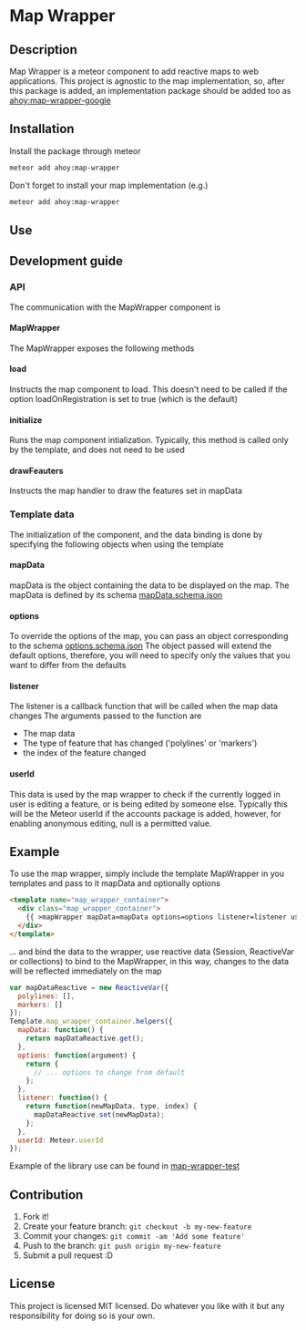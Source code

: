 # Map Wrapper #

## Description ##

Map Wrapper is a meteor component to add reactive maps to web applications.
This project is agnostic to the map implementation, so, after this package is 
added, an implementation package should be added too as
[ahoy:map-wrapper-google](https://github.com/ahoyonline/map-wrapper-google)

## Installation ##

Install the package through meteor
```sh
meteor add ahoy:map-wrapper
```
Don't forget to install your map implementation (e.g.)
```sh
meteor add ahoy:map-wrapper
```

## Use ##

## Development guide ##

### API ###

The communication with the MapWrapper component is 

#### MapWrapper ####

The MapWrapper exposes the following methods

#### load ####

Instructs the map component to load. This doesn't need to be called if the 
option loadOnRegistration is set to true (which is the default)

#### initialize ####

Runs the map component intialization. Typically, this method is called only
by the template, and does not need to be used

#### drawFeauters ####

Instructs the map handler to draw the features set in mapData

### Template data ###

The initialization of the component, and the data binding is done by specifying 
the following objects when using the template

#### mapData ####
mapData is the object containing the data to be displayed on the map.
The mapData is defined by its schema [mapData.schema.json](mapData.schema.json)

#### options ####
To override the options of the map, you can pass an object corresponding 
to the schema [options.schema.json](options.schema.json)
The object passed will extend the default options, therefore, you will need
to specify only the values that you want to differ from the defaults

#### listener ####
The listener is a callback function that will be called when the map data changes
The arguments passed to the function are

* The map data
* The type of feature that has changed ('polylines' or 'markers')
* the index of the feature changed

#### userId ####
This data is used by the map wrapper to check if the currently logged in user is
editing a feature, or is being edited by someone else.
Typically this will be the Meteor userId if the accounts package is added,
however, for enabling anonymous editing, null is a permitted value.

## Example ##

To use the map wrapper, simply include the template MapWrapper in you templates
and pass to it mapData and optionally options

```html
<template name="map_wrapper_container">
  <div class="map_wrapper_container">
    {{ >mapWrapper mapData=mapData options=options listener=listener userId=userId}}
  </div>
</template>
```

... and bind the data to the wrapper, use reactive data (Session, ReactiveVar 
or collections) to bind to the MapWrapper, in this way, changes to the data 
will be reflected immediately on the map
```javascript
var mapDataReactive = new ReactiveVar({
  polylines: [],
  markers: []
});
Template.map_wrapper_container.helpers({
  mapData: function() {
    return mapDataReactive.get();
  },
  options: function(argument) {
    return {
      // ... options to change from default
    };
  },
  listener: function() {
    return function(newMapData, type, index) {
      mapDataReactive.set(newMapData);
    };
  },
  userId: Meteor.userId
});
```

Example of the library use can be found in 
[map-wrapper-test](https://github.com/ahoyonline/map-wrapper-test)

## Contribution ##

1. Fork it!
2. Create your feature branch: `git checkout -b my-new-feature`
3. Commit your changes: `git commit -am 'Add some feature'`
4. Push to the branch: `git push origin my-new-feature`
5. Submit a pull request :D

## License ##

This project is licensed MIT licensed. Do whatever you like with it but any responsibility for doing so is your own.
